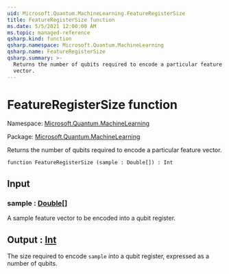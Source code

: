 ```yaml
---
uid: Microsoft.Quantum.MachineLearning.FeatureRegisterSize
title: FeatureRegisterSize function
ms.date: 5/5/2021 12:00:00 AM
ms.topic: managed-reference
qsharp.kind: function
qsharp.namespace: Microsoft.Quantum.MachineLearning
qsharp.name: FeatureRegisterSize
qsharp.summary: >-
  Returns the number of qubits required to encode a particular feature
  vector.
---
```


# FeatureRegisterSize function

Namespace: [Microsoft.Quantum.MachineLearning](xref:Microsoft.Quantum.MachineLearning)

Package: [Microsoft.Quantum.MachineLearning](https://nuget.org/packages/Microsoft.Quantum.MachineLearning)


Returns the number of qubits required to encode a particular featurevector.

```qsharp
function FeatureRegisterSize (sample : Double[]) : Int
```


## Input

### sample : [Double](xref:microsoft.quantum.qsharp.valueliterals#double-literals)[]

A sample feature vector to be encoded into a qubit register.



## Output : [Int](xref:microsoft.quantum.qsharp.valueliterals#int-literals)

The size required to encode `sample` into a qubit register, expressedas a number of qubits.